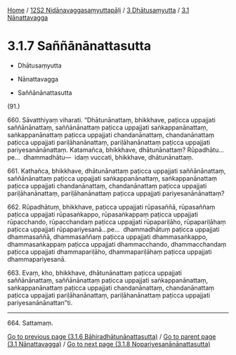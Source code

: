 
[Home](/) / [12S2 Nidānavaggasaṃyuttapāḷi](../...md) / [3 Dhātusaṃyutta](...md) / [3.1 Nānattavagga](../12S2/3/3.1.md)

# 3.1.7 Saññānānattasutta

* Dhātusaṃyutta

* Nānattavagga

* Saññānānattasutta

(91.)

660\. Sāvatthiyaṃ viharati. “Dhātunānattaṃ, bhikkhave, paṭicca uppajjati saññānānattaṃ, saññānānattaṃ paṭicca uppajjati saṅkappanānattaṃ, saṅkappanānattaṃ paṭicca uppajjati chandanānattaṃ, chandanānattaṃ paṭicca uppajjati pariḷāhanānattaṃ, pariḷāhanānattaṃ paṭicca uppajjati pariyesanānānattaṃ. Katamañca, bhikkhave, dhātunānattaṃ? Rūpadhātu…pe…  dhammadhātu—  idaṃ vuccati, bhikkhave, dhātunānattaṃ.

661\. Kathañca, bhikkhave, dhātunānattaṃ paṭicca uppajjati saññānānattaṃ, saññānānattaṃ paṭicca uppajjati saṅkappanānattaṃ, saṅkappanānattaṃ paṭicca uppajjati chandanānattaṃ, chandanānattaṃ paṭicca uppajjati pariḷāhanānattaṃ, pariḷāhanānattaṃ paṭicca uppajjati pariyesanānānattaṃ?

662\. Rūpadhātuṃ, bhikkhave, paṭicca uppajjati rūpasaññā, rūpasaññaṃ paṭicca uppajjati rūpasaṅkappo, rūpasaṅkappaṃ paṭicca uppajjati rūpacchando, rūpacchandaṃ paṭicca uppajjati rūpapariḷāho, rūpapariḷāhaṃ paṭicca uppajjati rūpapariyesanā…pe…  dhammadhātuṃ paṭicca uppajjati dhammasaññā, dhammasaññaṃ paṭicca uppajjati dhammasaṅkappo, dhammasaṅkappaṃ paṭicca uppajjati dhammacchando, dhammacchandaṃ paṭicca uppajjati dhammapariḷāho, dhammapariḷāhaṃ paṭicca uppajjati dhammapariyesanā.

663\. Evaṃ, kho, bhikkhave, dhātunānattaṃ paṭicca uppajjati saññānānattaṃ, saññānānattaṃ paṭicca uppajjati saṅkappanānattaṃ, saṅkappanānattaṃ paṭicca uppajjati chandanānattaṃ, chandanānattaṃ paṭicca uppajjati pariḷāhanānattaṃ, pariḷāhanānattaṃ paṭicca uppajjati pariyesanānānattan”ti.

---

664\. Sattamaṃ.



[Go to previous page (3.1.6 Bāhiradhātunānattasutta)](3.1.6.md) / [Go to parent page (3.1 Nānattavagga)](../12S2/3/3.1.md) / [Go to next page (3.1.8 Nopariyesanānānattasutta)](3.1.8.md)


